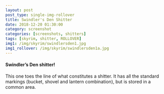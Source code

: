 ```yaml
---
layout: post
post_type: single-img-rollover
title: Swindler's Den Shitter
date: 2018-12-20 01:30:00
category: screenshot
categories: [screenshots, shitters]
tags: [skyrim, shitter, ROLLOVER]
img1: /img/skyrim/swindlersden1.jpg
img1_rollover: /img/skyrim/swindlersden1a.jpg
---
```

#### Swindler’s Den shitter!

This one toes the line of what constitutes a shitter. It has all the standard markings (bucket, shovel and lantern combination), but is stored in a common area. 
